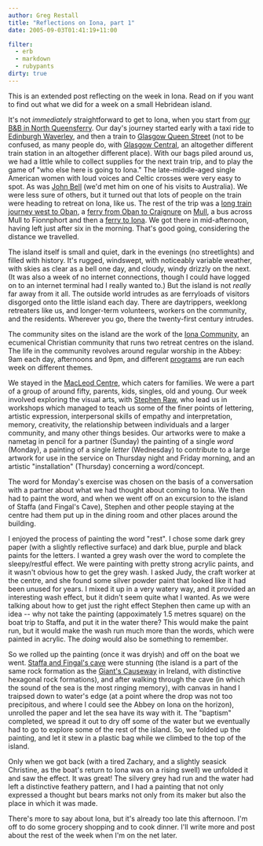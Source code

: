 ```yaml
---
author: Greg Restall
title: "Reflections on Iona, part 1"
date: 2005-09-03T01:41:19+11:00

filter:
  - erb
  - markdown
  - rubypants
dirty: true
---
```


This is an extended post reflecting on the week in Iona.  Read on if you want to find out what we did for a week on a small Hebridean island.

<!-- BREAK -->

It's not *immediately* straightforward to get to Iona, when you start from [our B&B in North Queensferry](http://www.9eastbay.co.uk/).  Our day's journey started early with a taxi ride to [Edinburgh Waverley](http://www.networkrail.co.uk/Stations/stations/EdinburghWaverley/Default.aspx), and then a train to [Glasgow Queen Street](http://www.visitscotland.com/library/glasgowqueenstreet) (not to be confused, as many people do, with [Glasgow Central](http://www.networkrail.co.uk/Stations/stations/glasgowcentral/Default.aspx), an altogether different train station in an altogether different place).  With our bags piled around us, we had a little while to collect supplies for the next train trip, and to play the game of "who else here is going to Iona."  The late-middle-aged single American women with loud voices and Celtic crosses were very easy to spot.  As was [John Bell](http://www.greenbelt.org.uk/?a=253&pr=78) (we'd met him on one of his visits to Australia).  We were less sure of others, but it turned out that lots of people on the train were heading to retreat on Iona, like us.  The rest of the trip was a [long train journey west to Oban](http://www.nationalrail.co.uk/system/galleries/download/print_maps/uk.pdf), a [ferry from Oban to Craignure](http://www.calmac.co.uk/summer-mull-timetable2.html) on [Mull](http://www.calmac.co.uk/mull.html), a bus across Mull to Fionnphort and then a [ferry to Iona](http://www.calmac.co.uk/summer-iona-timetable.html).  We got there in mid-afternoon, having left just after six in the morning.  That's good going, considering the distance we travelled.

The island itself is small and quiet, dark in the evenings (no streetlights) and filled with history.  It's rugged, windswept, with noticeably variable weather, with skies as clear as a bell one day, and cloudy,  windy drizzly on the next.  (It was also a week of no internet connections, though I could have logged on to an internet terminal had I really wanted to.)  But the island is not *really* far away from it all.  The outside world intrudes as are ferryloads of visitors disgorged onto the little island each day.  There are daytrippers, weeklong retreaters like us, and longer-term volunteers, workers on the community, and the residents.  Wherever you go, there the twenty-first century intrudes.

The community sites on the island are the work of the [Iona Community](http://iona.org.uk), an ecumenical Christian community that runs two retreat centres on the island. The life in the community revolves around regular worship in the Abbey: 9am each day, afternoons and 9pm, and different [programs](http://iona.org.uk/abbey/isp1.htm) are run each week on different themes.   

We stayed in the [MacLeod Centre](http://iona.org.uk/mac/main.htm), which caters for families. We were a part of a group of around fifty, parents, kids, singles, old and young.    Our week involved exploring the visual arts, with [Stephen Raw](http://www.stephenraw.com/), who lead us in workshops which managed to teach us some of the finer points of lettering, artistic expression, interpersonal skills of empathy and interpretation, memory, creativity, the relationship between individuals and a larger community, and many other things besides.  Our artworks were to make a nametag in pencil for a partner (Sunday) the painting of a single *word* (Monday), a painting of a single *letter* (Wednesday) to contribute to a large artwork for use in the service on Thursday night and Friday morning, and an artistic "installation" (Thursday) concerning a word/concept.  

The word for Monday's exercise was chosen on the basis of a conversation with a partner about what we had thought about coming to Iona.  We then had to paint the word, and when we went off on an excursion to the island of Staffa (and Fingal's Cave), Stephen and other people staying at the centre had them put up in the dining room and other places around the building.  

I enjoyed the process of painting the word "rest". I chose some dark grey paper (with a slightly reflective surface) and dark blue, purple and black paints for the letters.  I wanted a grey wash over the word to complete the sleepy/restful effect.  We were painting with pretty strong acrylic paints, and it wasn't obvious how to get the grey wash. I asked Judy, the craft worker at the centre, and she found some silver powder paint that looked like it had been unused for years.  I mixed it up in a very watery way, and it provided an interesting wash effect, but it didn't seem quite what I wanted.  As we were talking about how to get just the right effect Stephen then came up with an idea -- why not take the painting (appoximately 1.5 metres square) on the boat trip to Staffa, and put it in the water there?  This would make the paint run, but it would make the wash run much more than the words, which were painted in acrylic.  The *doing* would also be something to remember.  

So we rolled up the painting (once it was dryish) and off on the boat we went.  [Staffa and Fingal's cave](http://www.holidaymull.org/attractions/staffa.htm) were stunning (the island is a part of the same rock formation as the [Giant's Causeway](http://www.geographia.com/northern-ireland/ukiant01.htm) in Ireland, with distinctive hexagonal rock formations), and after walking through the cave (in which the sound of the sea is the most ringing memory), with canvas in hand I traipsed down to water's edge (at a point where the drop was not too precipitous, and where I could see the Abbey on Iona on the horizon), unrolled the paper and let the sea have its way with it.  The "baptism" completed, we spread it out to dry off some of the water but we eventually had to go to explore some of the rest of the island.  So, we folded up the painting, and let it stew in a plastic bag while we climbed to the top of the island.  

Only when we got back (with a tired Zachary, and a slightly seasick Christine, as the boat's return to Iona was on a rising swell) we unfolded it and saw the effect.  It was great!  The silvery grey had run and the water had left a distinctive feathery pattern, and I had a painting that not only expressed a thought but bears marks not only from its maker but also the place in which it was made.

There's more to say about Iona, but it's already too late this afternoon. I'm off to do some grocery shopping and to cook dinner.  I'll write more and post about the rest of the week when I'm on the net later.
